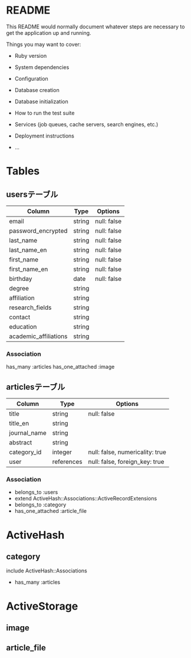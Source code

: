 # README

This README would normally document whatever steps are necessary to get the
application up and running.

Things you may want to cover:

* Ruby version

* System dependencies

* Configuration

* Database creation

* Database initialization

* How to run the test suite

* Services (job queues, cache servers, search engines, etc.)

* Deployment instructions

* ...

# Tables

## usersテーブル
| Column                | Type   | Options     |
| --------------------- | ------ | ----------- |
| email                 | string | null: false |
| password_encrypted    | string | null: false |
| last_name             | string | null: false |
| last_name_en          | string | null: false |
| first_name            | string | null: false |
| first_name_en         | string | null: false |
| birthday              | date   | null: false |
| degree                | string |             |
| affiliation           | string |             |
| research_fields       | string |             |
| contact               | string |             |
| education             | string |             |
| academic_affiliations | string |             |

### Association
has_many :articles
has_one_attached :image

## articlesテーブル
| Column       | Type       | Options                         |
| ------------ | ---------- | ------------------------------- |
| title        | string     | null: false                     |
| title_en     | string     |                                 |
| journal_name | string     |                                 |
| abstract     | string     |                                 |
| category_id  | integer    | null: false, numericality: true |
| user         | references | null: false, foreign_key: true  |
### Association
- belongs_to :users
- extend ActiveHash::Associations::ActiveRecordExtensions
- belongs_to :category
- has_one_attached :article_file

# ActiveHash
## category
include ActiveHash::Associations
- has_many :articles

# ActiveStorage
## image
## article_file